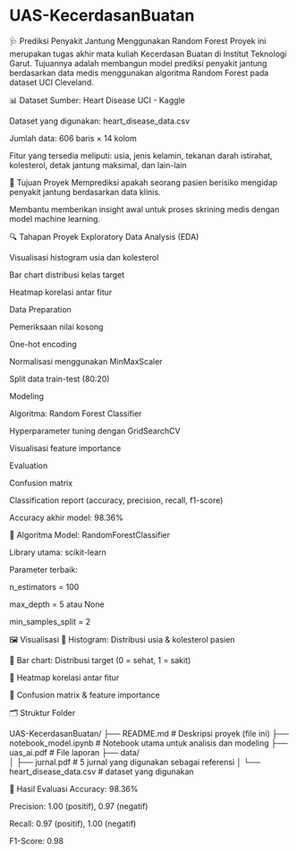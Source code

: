 # UAS-KecerdasanBuatan

🩺 Prediksi Penyakit Jantung Menggunakan Random Forest
Proyek ini merupakan tugas akhir mata kuliah Kecerdasan Buatan di Institut Teknologi Garut. Tujuannya adalah membangun model prediksi penyakit jantung berdasarkan data medis menggunakan algoritma Random Forest pada dataset UCI Cleveland.

📊 Dataset
Sumber: Heart Disease UCI - Kaggle

Dataset yang digunakan: heart_disease_data.csv

Jumlah data: 606 baris × 14 kolom

Fitur yang tersedia meliputi: usia, jenis kelamin, tekanan darah istirahat, kolesterol, detak jantung maksimal, dan lain-lain

🎯 Tujuan Proyek
Memprediksi apakah seorang pasien berisiko mengidap penyakit jantung berdasarkan data klinis.

Membantu memberikan insight awal untuk proses skrining medis dengan model machine learning.

🔍 Tahapan Proyek
Exploratory Data Analysis (EDA)

Visualisasi histogram usia dan kolesterol

Bar chart distribusi kelas target

Heatmap korelasi antar fitur

Data Preparation

Pemeriksaan nilai kosong

One-hot encoding

Normalisasi menggunakan MinMaxScaler

Split data train-test (80:20)

Modeling

Algoritma: Random Forest Classifier

Hyperparameter tuning dengan GridSearchCV

Visualisasi feature importance

Evaluation

Confusion matrix

Classification report (accuracy, precision, recall, f1-score)

Accuracy akhir model: 98.36%

🧠 Algoritma
Model: RandomForestClassifier

Library utama: scikit-learn

Parameter terbaik:

n_estimators = 100

max_depth = 5 atau None

min_samples_split = 2

🖼️ Visualisasi
📌 Histogram: Distribusi usia & kolesterol pasien

📌 Bar chart: Distribusi target (0 = sehat, 1 = sakit)

📌 Heatmap korelasi antar fitur

📌 Confusion matrix & feature importance

🗂️ Struktur Folder

UAS-KecerdasanBuatan/
├── README.md                      # Deskripsi proyek (file ini)
├── notebook_model.ipynb           # Notebook utama untuk analisis dan modeling
├── uas_ai.pdf                     # File laporan
├── data/                        
│   ├── jurnal.pdf                 # 5 jurnal yang digunakan sebagai referensi
│   └── heart_disease_data.csv     # dataset yang digunakan


🧾 Hasil Evaluasi
Accuracy: 98.36%

Precision: 1.00 (positif), 0.97 (negatif)

Recall: 0.97 (positif), 1.00 (negatif)

F1-Score: 0.98


